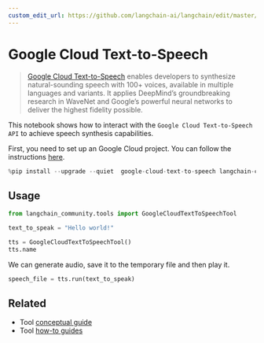 ```yaml
---
custom_edit_url: https://github.com/langchain-ai/langchain/edit/master/docs/docs/integrations/tools/google_cloud_texttospeech.ipynb
---
```

# Google Cloud Text-to-Speech

>[Google Cloud Text-to-Speech](https://cloud.google.com/text-to-speech) enables developers to synthesize natural-sounding speech with 100+ voices, available in multiple languages and variants. It applies DeepMind’s groundbreaking research in WaveNet and Google’s powerful neural networks to deliver the highest fidelity possible.

This notebook shows how to interact with the `Google Cloud Text-to-Speech API` to achieve speech synthesis capabilities.

First, you need to set up an Google Cloud project. You can follow the instructions [here](https://cloud.google.com/text-to-speech/docs/before-you-begin).


```python
%pip install --upgrade --quiet  google-cloud-text-to-speech langchain-community
```

## Usage


```python
from langchain_community.tools import GoogleCloudTextToSpeechTool

text_to_speak = "Hello world!"

tts = GoogleCloudTextToSpeechTool()
tts.name
```

We can generate audio, save it to the temporary file and then play it.


```python
speech_file = tts.run(text_to_speak)
```


## Related

- Tool [conceptual guide](/docs/concepts/#tools)
- Tool [how-to guides](/docs/how_to/#tools)
